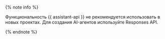 {% note info %}

Функциональность {{ assistant-api }} не рекомендуется использовать в новых проектах. Для создания AI-агентов используйте Responses API.

{% endnote %}